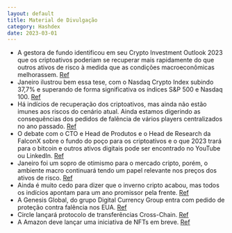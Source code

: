 ```yaml
---
layout: default
title: Material de Divulgação
category: Hashdex
date: 2023-03-01
---
```


- A gestora de fundo identificou em seu Crypto Investment Outlook 2023 que os criptoativos poderiam se recuperar mais rapidamente do que outros ativos de risco à medida que as condições macroeconômicas melhorassem. 
<a href="#" onclick="search_on_pdf('Caro investidor, Uma das possibilidades que identificamos em nosso Crypto Investment Outlook 2023, ')">Ref</a>
- Janeiro ilustrou bem essa tese, com o Nasdaq Crypto Index subindo 37,7% e superando de forma significativa os índices S&P 500 e Nasdaq 100.
<a href="#" onclick="search_on_pdf('mais rapidamente do que outros ativos de risco à medida que as condições macroeconômicas melhorasse')">Ref</a>
- Há indícios de recuperação dos criptoativos, mas ainda não estão imunes aos riscos do cenário atual. Ainda estamos digerindo as consequências dos pedidos de falência de vários players centralizados no ano passado. 
<a href="#" onclick="search_on_pdf('100. Os criptoativos certamente ainda não estão imunes aos riscos do cenário atual, já que ainda e')">Ref</a>
- O debate com o CTO e Head de Produtos e o Head de Research da FalconX sobre o fundo do poço para os criptoativos e o que 2023 trará para o bitcoin e outros ativos digitais pode ser encontrado no YouTube ou LinkedIn.
<a href="#" onclick="search_on_pdf('se juntou ao Head de Research da FalconX, David Lawant, para discutir se chegamos ou não ao fundo d')">Ref</a>
- Janeiro foi um sopro de otimismo para o mercado cripto, porém, o ambiente macro continuará tendo um papel relevante nos preços dos ativos de risco. 
<a href="#" onclick="search_on_pdf('mais rapidamente do que outros ativos de risco à medida que as condições macroeconômicas melhorasse')">Ref</a>
- Ainda é muito cedo para dizer que o inverno cripto acabou, mas todos os indícios apontam para um ano promissor pela frente.
<a href="#" onclick="search_on_pdf('Caro investidor, Uma das possibilidades que identificamos em nosso Crypto Investment Outlook 2023, ')">Ref</a>
- A Genesis Global, do grupo Digital Currency Group entra com pedido de proteção contra falência nos EUA.
<a href="#" onclick="search_on_pdf('completas sobre o que este ano trará para os criptoativos em nosso Crypto Investment Outlook 2023 e')">Ref</a>
- Circle lançará protocolo de transferências Cross-Chain.
<a href="#" onclick="search_on_pdf('Circle lançará protocolo de transferências Cross-Chain Jeremy Allaire, CEO da Circle, anunciou que ')">Ref</a>
- A Amazon deve lançar uma iniciativa de NFTs em breve.
<a href="#" onclick="search_on_pdf('e eficiência para aplicativos criados em sua stablecoin, o USDC. Amazon deve lançar iniciativa envo')">Ref</a>
